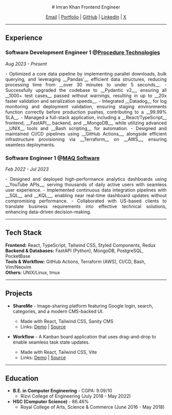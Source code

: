 <div style="text-align: center;">
# Imran Khan
Frontend Engineer

<a href="mailto:erimran404+r@gmail.com">Email</a> | <a href="https://imrank.vercel.app/" target="_blank">Portfolio</a> | <a href="https://github.com/astr0n0mer" target="_blank">GitHub</a> | <a href="https://www.linkedin.com/in/imrank404/" target="_blank">LinkedIn</a> | <a href="https://x.com/imrank404" target="_blank">X</a>
</div>

---

## Experience

### Software Development Engineer 1 <span class="company">@<a href="https://procedure.tech" target="_blank">Procedure Technologies</a></span>

<span class="muted">_Aug 2023 - Present_</span>

<div style="text-align: justify;">
- Optimized a core data pipeline by implementing parallel downloads, bulk querying, and leveraging __Pandas&apos;__ efficient data structures, reducing processing time from __over 30 minutes to under 5 seconds__.
- Successfully upgraded the codebase to __Pydantic v2__, ensuring all __1000+ test cases__ passed without warnings, resulting in up to __20x faster validation and serialization speeds__.
- Integrated __Datadog__ for log monitoring and deployment validation, ensuring staging environments function correctly before production pushes, contributing to a __99.99% SLA__.
- Managed a full-stack application, including a __React/TypeScript__ frontend, __FastAPI__ backend, and __MongoDB__, while utilizing advanced __UNIX__ tools and __Bash scripting__ for automation.
- Designed and maintained CI/CD pipelines using __GitHub Actions__, alongside efficient infrastructure provisioning via __Terraform__ on __AWS__, ensuring seamless deployments.
</div>

### Software Engineer 1 <span class="company">@<a href="https://maqsoftware.com/" target="_blank">MAQ Software</a></span>

<span class="muted">_Feb 2022 - Jul 2023_</span>

<div style="text-align: justify;">
- Designed and deployed high-performance analytics dashboards using __YouTube APIs__, serving thousands of daily active users with seamless user experience.
- Implemented continuous data integration pipelines with __SQL__ and __KQL__, enabling near real-time dashboard updates without compromising performance.
- Collaborated with US-based clients to translate business requirements into effective technical solutions, enhancing data-driven decision-making.
</div>

---

## Tech Stack

__Frontend:__ React, TypeScript, Tailwind CSS, Styled Components, Redux  
__Backend & Databases:__ FastAPI (Python), MongoDB, PostgreSQL, PocketBase  
__Tools & Workflow:__ GitHub Actions, Terraform (AWS), CI/CD, Bash, Vim/Neovim  
__Others:__ UNIX/Linux, tmux

---

## Projects

- __ShareMe__ - Image-sharing platform featuring Google login, search, categories, and a modern CMS-backed UI.
    - Made with React, Tailwind CSS, Sanity CMS
    - Links: <a href="https://shareme-coral.vercel.app/" target="_blank">Demo</a> | <a href="https://github.com/astr0n0mer/shareme" target="_blank">Source</a>

- __Workflow__ - A Kanban board application that uses drag-and-drop to enable seamless task state updates.
    - Made with React, Tailwind CSS, Vite
    - Links: <a href="https://workflow-gamma.vercel.app/" target="_blank">Demo</a> | <a href="https://github.com/astr0n0mer/workflow" target="_blank">Source</a>

---

## Education

- __B.E. in Computer Engineering__ - CGPA: 9.09/10
    - Rizvi College of Engineering (July 2018 - May 2022)
- __HSC (Computer Science)__ - 86.46%
    - Royal College of Arts, Science & Commerce (June 2016 - May 2018)
